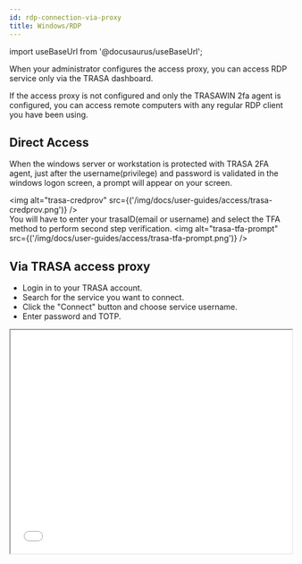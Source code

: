 ```yaml
---
id: rdp-connection-via-proxy
title: Windows/RDP
---
```


import useBaseUrl from '@docusaurus/useBaseUrl';


 When your administrator configures the access proxy, you can access RDP service only via the TRASA dashboard.

 If the access proxy is not configured and only the TRASAWIN 2fa agent is configured, you can access remote computers with any regular RDP client you have been using.

## Direct Access
When the windows server or workstation is protected with TRASA 2FA agent, just after the username(privilege) and password is validated in the windows logon screen, a prompt will appear on your screen. 

<img alt="trasa-credprov" src={('/img/docs/user-guides/access/trasa-credprov.png')} />  
You will have to enter your trasaID(email or username) and select the TFA method to perform second step verification.
<img alt="trasa-tfa-prompt" src={('/img/docs/user-guides/access/trasa-tfa-prompt.png')} />  



## Via TRASA access proxy
* Login in to your TRASA account.
* Search for the service you want to connect.
* Click the "Connect" button and choose service username.
* Enter password and TOTP. 

<iframe allowfullscreen width="100%" height='400' src={('/video/rdp-access.mp4')} />  



### RDP Console Menu
When accessing RDP using a browser, you can open the console menu by clicking the gear icon on top.
<img  alt="console-toggle" src={('/img/docs/user-guides/access/console-toggle.png')} />


You can see "Clipboard","File Transfer" and "Keyboard Events" section
<img  alt="console-menu" src={('/img/docs/user-guides/access/console-menu.png')} />

### Clipboard
> During an RDP session, your keyboard input is captured by the RDP console. So Ctrl+C/Ctrl+V only works on the remote RDP server.

To copy from the RDP server to your local PC,
* Copy something in the RDP server (You can use Ctrl+C).
* Open up the console menu. The copied text will appear in the clipboard.
* Select the text in the clipboard and right-click on it and select copy (You can't use Ctrl+C). 
* Now you can paste the text in the local PC.

To Copy from your local PC to remote RDP server,
* Copy something on the local PC.
* Open up the console menu.
* Right-click on the clipboard and paste it.
* Now you can paste the text on the remote computer.

#### Clipboard Demo
<iframe allowfullscreen width="100%" height='400' src={('/video/rdp-clipboard.mp4')} />  


### File Transfer 
If you have file transfer access, TRASA shared drive will be mounted on the remote RDP server when you access them.
* In remote RDP server, go to "This PC".
* You will see the TRASA shared drive.
<img  alt="trasa-shared-drive" src={('/img/docs/user-guides/access/trasa-shared-drive.png')} />



To upload a file from a local PC to a remote RDP server,
* Open up the console menu.
* Choose a file to upload, and click upload
* Open the TRASA shared drive and copy the file from there.


To download a file from a remote RDP server to a local PC,
* Copy the file into TRASA shared drive.
* Open the console menu.
* Click download.
* You will see the file list in your TRASA shared drive.
* Click the download icon to download the file.
<img  alt="file-download-btn" src={('/img/docs/user-guides/access/file-download-btn.png')} />

#### File download demo
<iframe allowfullscreen width="100%" height='400' src={('/video/rdp-file-download.mp4')} />  

#### File upload demo
<iframe allowfullscreen width="100%" height='400' src={('/video/rdp-file-upload.mp4')} />  


